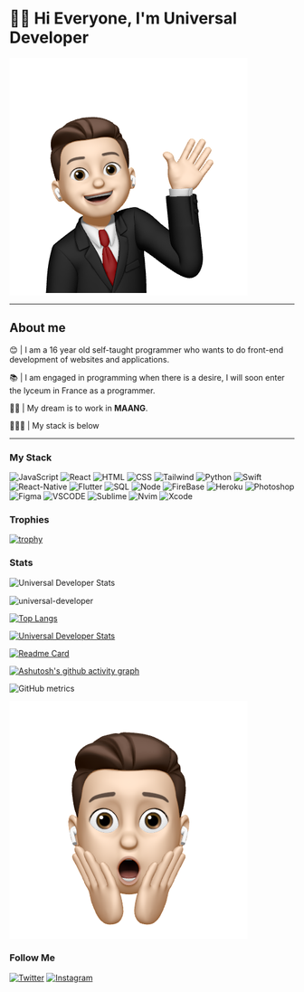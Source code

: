 # 👋🏻 Hi Everyone, I'm Universal Developer

<img align="center" src="https://github.com/universal-developer/universal-developer/blob/not-main/assets/hello.jpg">

<hr>
<h2>About me</h2>

😊 | I am a 16 year old self-taught programmer who wants to do front-end development of websites and applications.

📚 | I am engaged in programming when there is a desire, I will soon enter the lyceum in France as a programmer.

💪🏻 | My dream is to work in **MAANG**.

👨🏻‍💻 | My stack is below

<hr>

### My Stack

![JavaScript](https://img.shields.io/badge/-JavaScript-292C34?style=for-the-badge&logo=javascript&logoColor=gold) ![React](https://img.shields.io/badge/-react-292C34?style=for-the-badge&logo=react) ![HTML](https://img.shields.io/badge/-HTML-292C34?style=for-the-badge&logo=HTML5) ![CSS](https://img.shields.io/badge/-CSS-292C34?style=for-the-badge&logo=CSS3&logoColor=264de4) ![Tailwind](https://img.shields.io/badge/-Tailwind-292C34?style=for-the-badge&logo=Tailwindcss) ![Python](https://img.shields.io/badge/-Python-292C34?style=for-the-badge&logo=python&logoColor=85C1E9) ![Swift](https://img.shields.io/badge/-Swift-292C34?style=for-the-badge&logo=swift&logoColor=orange) ![React-Native](https://img.shields.io/badge/-native-292C34?style=for-the-badge&logo=react) ![Flutter](https://img.shields.io/badge/Flutter-292C34?style=for-the-badge&logo=Flutter&logoColor=47c5fb) ![SQL](https://img.shields.io/badge/-SQL-292C34?style=for-the-badge&logo=MYSQL) ![Node](https://img.shields.io/badge/-Node-292C34?style=for-the-badge&logo=Node.js) ![FireBase](https://img.shields.io/badge/-FireBase-292C34?style=for-the-badge&logo=FireBase&logoColor) ![Heroku](https://img.shields.io/badge/-Heroku-292C34?style=for-the-badge&logo=Heroku&logoColor=6762a6) ![Photoshop](https://img.shields.io/badge/-PS-292C34?style=for-the-badge&logo=AdobePhotoshop&logoColor=40D0FB) ![Figma](https://img.shields.io/badge/-Figma-292C34?style=for-the-badge&logo=Figma&logoColor=90B56E) ![VSCODE](https://img.shields.io/badge/-VSCODE-292C34?style=for-the-badge&logo=VisualStudioCode&logoColor=0078d7) ![Sublime](https://img.shields.io/badge/-sUBLIME-292C34?style=for-the-badge&logo=SublimeText) ![Nvim](https://img.shields.io/badge/-Nvim-292C34?style=for-the-badge&logo=Neovim) ![Xcode](https://img.shields.io/badge/-Xcode-292C34?style=for-the-badge&logo=Xcode)

### Trophies

[![trophy](https://github-profile-trophy.vercel.app/?username=ryo-ma&theme=onedark)](https://github.com/ryo-ma/github-profile-trophy)

### Stats

![Universal Developer Stats](https://github-readme-stats.vercel.app/api?username=universal-developer&show_icons=true&theme=onedark)

<p><img align="center" src="https://github-readme-streak-stats.herokuapp.com/?user=universal-developer&theme=onedark" alt="universal-developer" /></p>

[![Top Langs](https://github-readme-stats.vercel.app/api/top-langs/?username=universal-developer&theme=onedark&layout=compact)](https://github.com/universal-developer/github-readme-stats)

[![Universal Developer Stats](https://github-readme-stats.vercel.app/api/pin/?username=universal-developer&repo=react-js-dolla-webpage&theme=onedark)](https://github.com/universal-developer/React-JS-Dolla-Webpage)

[![Readme Card](https://github-readme-stats.vercel.app/api/pin/?username=universal-developer&repo=React-JS-Data-Finances-Webpage&theme=onedark)](https://github.com/universal-developer/React-JS-Data-Finances-Webpage)

[![Ashutosh's github activity graph](https://activity-graph.herokuapp.com/graph?username=universal-developer&bg_color=292C34&color=E4BF7A&line=DF6D74&point=8EB573)](https://github.com/ashutosh00710/github-readme-activity-graph)

![GitHub metrics](https://metrics.lecoq.io/universal-developer)

<img align="center" src="https://github.com/universal-developer/universal-developer/blob/not-main/assets/wow.jpg">

### Follow Me

[![Twitter](https://img.shields.io/badge/-Twitter-292C34?style=for-the-badge&logo=Twitter)](https://twitter.com/call_me_Artush) [![Instagram](https://img.shields.io/badge/-Instagram-292C34?style=for-the-badge&logo=Instagram)](https://www.instagram.com/call_me_artush/)
